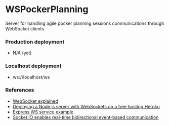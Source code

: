 # WSPockerPlanning

Server for handling agile pocker planning sessions communications through WebSocket clients

### Production deployment

- N/A (yet)

### Localhost deployment

- ws://localhost/ws

### References

- [WebSocket explained](https://javascript.info/websocket)
- [Deploying a Node.js server with WebSockets on a free hosting Heroku](https://www.gamedev.net/blogs/entry/2272759-deploying-a-nodejs-server-with-websockets-on-a-free-hosting-heroku-web-desktop-clients-qt/)
- [Express WS service example](https://github.com/8Observer8/mouse-click-js)
- [Socket.IO enables real-time bidirectional event-based communication](https://github.com/socketio/socket.io)
